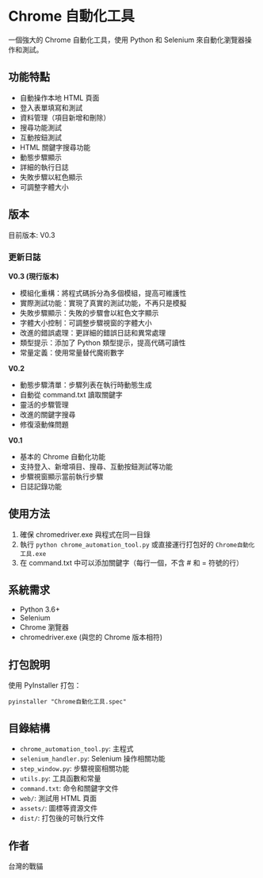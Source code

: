 # Chrome 自動化工具

一個強大的 Chrome 自動化工具，使用 Python 和 Selenium 來自動化瀏覽器操作和測試。

## 功能特點

- 自動操作本地 HTML 頁面
- 登入表單填寫和測試
- 資料管理（項目新增和刪除）
- 搜尋功能測試
- 互動按鈕測試
- HTML 關鍵字搜尋功能
- 動態步驟顯示
- 詳細的執行日誌
- 失敗步驟以紅色顯示
- 可調整字體大小

## 版本

目前版本: V0.3

### 更新日誌

**V0.3 (現行版本)**
- 模組化重構：將程式碼拆分為多個模組，提高可維護性
- 實際測試功能：實現了真實的測試功能，不再只是模擬
- 失敗步驟顯示：失敗的步驟會以紅色文字顯示
- 字體大小控制：可調整步驟視窗的字體大小
- 改進的錯誤處理：更詳細的錯誤日誌和異常處理
- 類型提示：添加了 Python 類型提示，提高代碼可讀性
- 常量定義：使用常量替代魔術數字

**V0.2**
- 動態步驟清單：步驟列表在執行時動態生成
- 自動從 command.txt 讀取關鍵字
- 靈活的步驟管理
- 改進的關鍵字搜尋
- 修復滾動條問題

**V0.1**
- 基本的 Chrome 自動化功能
- 支持登入、新增項目、搜尋、互動按鈕測試等功能
- 步驟視窗顯示當前執行步驟
- 日誌記錄功能

## 使用方法

1. 確保 chromedriver.exe 與程式在同一目錄
2. 執行 `python chrome_automation_tool.py` 或直接運行打包好的 `Chrome自動化工具.exe`
3. 在 command.txt 中可以添加關鍵字（每行一個，不含 # 和 = 符號的行）

## 系統需求

- Python 3.6+
- Selenium
- Chrome 瀏覽器
- chromedriver.exe (與您的 Chrome 版本相符)

## 打包說明

使用 PyInstaller 打包：
```
pyinstaller "Chrome自動化工具.spec"
```

## 目錄結構

- `chrome_automation_tool.py`: 主程式
- `selenium_handler.py`: Selenium 操作相關功能
- `step_window.py`: 步驟視窗相關功能
- `utils.py`: 工具函數和常量
- `command.txt`: 命令和關鍵字文件
- `web/`: 測試用 HTML 頁面
- `assets/`: 圖標等資源文件
- `dist/`: 打包後的可執行文件

## 作者

台灣的戰貓 